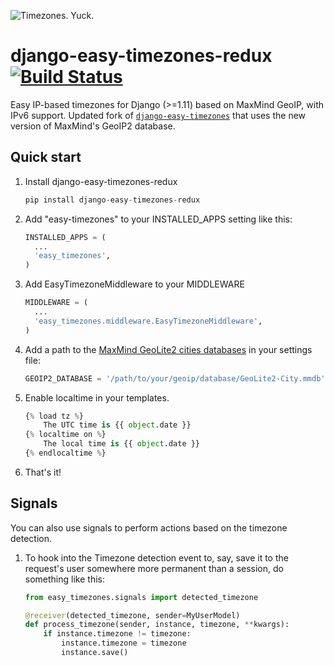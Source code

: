 ![Timezones. Yuck.](http://i.imgur.com/Qc2W47H.gif)

django-easy-timezones-redux [![Build Status](https://travis-ci.org/maurizi/django-easy-timezones.svg)](https://travis-ci.org/maurizi/django-easy-timezones)
=====================

Easy IP-based timezones for Django (>=1.11) based on MaxMind GeoIP, with IPv6 support.
Updated fork of [`django-easy-timezones`](https://github.com/Miserlou/django-easy-timezones) that uses the new version of MaxMind's GeoIP2 database.

Quick start
-----------

1. Install django-easy-timezones-redux

    ```python
    pip install django-easy-timezones-redux
    ```

1. Add "easy-timezones" to your INSTALLED_APPS setting like this:

    ```python
    INSTALLED_APPS = (
      ...
      'easy_timezones',
    )
    ```

1. Add EasyTimezoneMiddleware to your MIDDLEWARE

    ```python
    MIDDLEWARE = (
      ...
      'easy_timezones.middleware.EasyTimezoneMiddleware',
    )
    ```

1. Add a path to the [MaxMind GeoLite2 cities databases](https://dev.maxmind.com/geoip/geoip2/geolite2/) in your settings file:

    ```python
    GEOIP2_DATABASE = '/path/to/your/geoip/database/GeoLite2-City.mmdb'
    ```

1. Enable localtime in your templates.

    ```python
    {% load tz %}
        The UTC time is {{ object.date }}
    {% localtime on %}
        The local time is {{ object.date }}
    {% endlocaltime %}
    ```
1. That's it!

## Signals

You can also use signals to perform actions based on the timezone detection.

1. To hook into the Timezone detection event to, say, save it to the request's user somewhere more permanent than a session, do something like this:

	```python
	from easy_timezones.signals import detected_timezone	

	@receiver(detected_timezone, sender=MyUserModel)
	def process_timezone(sender, instance, timezone, **kwargs):
    	if instance.timezone != timezone:
        	instance.timezone = timezone
        	instance.save()
	```
